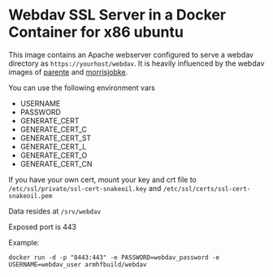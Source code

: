 # Webdav SSL Server in a Docker Container for x86 ubuntu

This image contains an Apache webserver configured to serve a webdav directory as `https://yourhost/webdav`. It is heavily influenced by the webdav images of [parente](https://hub.docker.com/r/parente/webdav/) and [morrisjobke](https://hub.docker.com/r/morrisjobke/webdav/).

You can use the following environment vars
 - USERNAME
 - PASSWORD
 - GENERATE_CERT
 - GENERATE_CERT_C
 - GENERATE_CERT_ST
 - GENERATE_CERT_L
 - GENERATE_CERT_O
 - GENERATE_CERT_CN

If you have your own cert, mount your key and crt file to `/etc/ssl/private/ssl-cert-snakeoil.key` and `/etc/ssl/certs/ssl-cert-snakeoil.pem`

Data resides at `/srv/webdav`

Exposed port is 443

Example: 
```
docker run -d -p "8443:443" -e PASSWORD=webdav_password -e USERNAME=webdav_user armhfbuild/webdav
```
